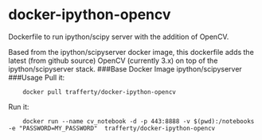 # docker-ipython-opencv
Dockerfile to run ipython/scipy server with the addition of OpenCV.

Based from the ipython/scipyserver docker image, this dockerfile adds the latest 
(from github source) OpenCV (currently 3.x) on top of the ipython/scipyserver stack.
###Base Docker Image
ipython/scipyserver
###Usage
Pull it:
```
    docker pull trafferty/docker-ipython-opencv
```
Run it:
```
    docker run --name cv_notebook -d -p 443:8888 -v $(pwd):/notebooks -e "PASSWORD=MY_PASSWORD"  trafferty/docker-ipython-opencv
```
